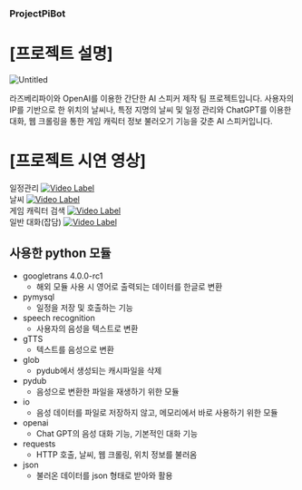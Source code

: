 ### ProjectPiBot

# [프로젝트 설명]

![Untitled](https://github.com/ProjectPiBot/ProjectPiBot/assets/46129253/ec3e6868-4cfa-45be-8249-924ab292f31e)

라즈베리파이와 OpenAI를 이용한 간단한 AI 스피커 제작 팀 프로젝트입니다. 사용자의 IP를 기반으로 한 위치의 날씨나, 
특정 지명의 날씨 및 일정 관리와 ChatGPT를 이용한 대화, 웹 크롤링을 통한 게임 캐릭터 정보 불러오기 기능을 갖춘 AI 스피커입니다.

# [프로젝트 시연 영상] <br/>

일정관리
[![Video Label](http://img.youtube.com/vi/clHsXWYNcIM/0.jpg)](https://youtu.be/clHsXWYNcIM)<br/>
날씨
[![Video Label](http://img.youtube.com/vi/hNzkeNdC4nU/0.jpg)](https://youtu.be/hNzkeNdC4nU)<br/>
게임 캐릭터 검색
[![Video Label](http://img.youtube.com/vi/1-qMcwjo3RU/0.jpg)](https://youtu.be/1-qMcwjo3RU)<br/>
일반 대화(잡담)
[![Video Label](http://img.youtube.com/vi/adp9LAJm8Gk/0.jpg)](https://youtu.be/adp9LAJm8Gk)<br/>


## 사용한 python 모듈

* googletrans 4.0.0-rc1
  * 해외 모듈 사용 시 영어로 출력되는 데이터를 한글로 변환
* pymysql
  * 일정을 저장 및 호출하는 기능
* speech recognition
  * 사용자의 음성을 텍스트로 변환
* gTTS
  * 텍스트를 음성으로 변환
* glob
  * pydub에서 생성되는 캐시파일을 삭제
* pydub
  * 음성으로 변환한 파일을 재생하기 위한 모듈
* io
  * 음성 데이터를 파일로 저장하지 않고, 메모리에서 바로 사용하기 위한 모듈
* openai
  * Chat GPT의 음성 대화 기능, 기본적인 대화 기능
* requests
  * HTTP 호출, 날씨, 웹 크롤링, 위치 정보를 불러옴
* json
  * 불러온 데이터를 json 형태로 받아와 활용
